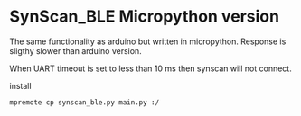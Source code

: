 # SynScan_BLE Micropython version

The same functionality as arduino but
written in micropython.
Response is sligthy slower than arduino
version.

When UART timeout is set to less than 10 ms
then synscan will not connect.

install

    mpremote cp synscan_ble.py main.py :/
